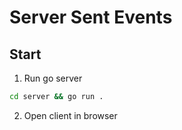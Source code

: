 # Server Sent Events

## Start

1. Run go server

```bash
cd server && go run .
```

2. Open client in browser
